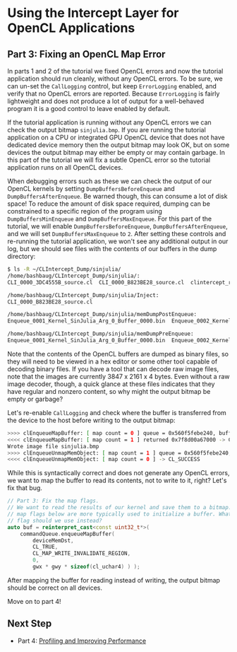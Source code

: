 # Using the Intercept Layer for OpenCL Applications

## Part 3: Fixing an OpenCL Map Error

In parts 1 and 2 of the tutorial we fixed OpenCL errors and now the tutorial application should run cleanly, without any OpenCL errors.
To be sure, we can un-set the `CallLogging` control, but keep `ErrorLogging` enabled, and verify that no OpenCL errors are reported.
Because `ErrorLogging` is fairly lightweight and does not produce a lot of output for a well-behaved program it is a good control to leave enabled by default.

If the tutorial application is running without any OpenCL errors we can check the output bitmap `sinjulia.bmp`.
If you are running the tutorial application on a CPU or integrated GPU OpenCL device that does not have dedicated device memory then the output bitmap may look OK, but on some devices the output bitmap may either be empty or may contain garbage.
In this part of the tutorial we will fix a subtle OpenCL error so the tutorial application runs on all OpenCL devices.

When debugging errors such as these we can check the output of our OpenCL kernels by setting `DumpBuffersBeforeEnqueue` and `DumpBuffersAfterEnqueue`.
Be warned though, this can consume a lot of disk space!
To reduce the amount of disk space required, dumping can be constrained to a specific region of the program using `DumpBuffersMinEnqueue` and `DumpBuffersMaxEnqueue`.
For this part of the tutorial, we will enable `DumpBuffersBeforeEnqueue`, `DumpBuffersAfterEnqueue`, and we will set `DumpBuffersMaxEnqueue` to `2`.
After setting these controls and re-running the tutorial application, we won't see any additional output in our log, but we should see files with the contents of our buffers in the dump directory:

```sh
$ ls -R ~/CLIntercept_Dump/sinjulia/
/home/bashbaug/CLIntercept_Dump/sinjulia/:
CLI_0000_3DC4555B_source.cl  CLI_0000_B823BE28_source.cl  clintercept_report.txt  Inject  memDumpPostEnqueue  memDumpPreEnqueue

/home/bashbaug/CLIntercept_Dump/sinjulia/Inject:
CLI_0000_B823BE28_source.cl

/home/bashbaug/CLIntercept_Dump/sinjulia/memDumpPostEnqueue:
Enqueue_0001_Kernel_SinJulia_Arg_0_Buffer_0000.bin  Enqueue_0002_Kernel_SinJulia_Arg_0_Buffer_0000.bin

/home/bashbaug/CLIntercept_Dump/sinjulia/memDumpPreEnqueue:
Enqueue_0001_Kernel_SinJulia_Arg_0_Buffer_0000.bin  Enqueue_0002_Kernel_SinJulia_Arg_0_Buffer_0000.bin
```

Note that the contents of the OpenCL buffers are dumped as binary files, so they will need to be viewed in a hex editor or some other tool capable of decoding binary files.
If you have a tool that can decode raw image files, note that the images are currently 3847 x 2161 x 4 bytes.
Even without a raw image decoder, though, a quick glance at these files indicates that they have regular and nonzero content, so why might the output bitmap be empty or garbage?

Let's re-enable `CallLogging` and check where the buffer is transferred from the device to the host before writing to the output bitmap:

```sh
>>>> clEnqueueMapBuffer: [ map count = 0 ] queue = 0x560f5febe240, buffer = 0x560f5fe1e7b0, blocking, map_flags = CL_MAP_WRITE_INVALIDATE_REGION (4), offset = 0, cb = 33253468
<<<< clEnqueueMapBuffer: [ map count = 1 ] returned 0x7f8d00a67000 -> CL_SUCCESS
Wrote image file sinjulia.bmp
>>>> clEnqueueUnmapMemObject: [ map count = 1 ] queue = 0x560f5febe240, memobj = 0x560f5fe1e7b0, mapped_ptr = 0x7f8d00a67000
<<<< clEnqueueUnmapMemObject: [ map count = 0 ] -> CL_SUCCESS
```

While this is syntactically correct and does not generate any OpenCL errors, we want to map the buffer to read its contents, not to write to it, right?
Let's fix that bug.

```c++
// Part 3: Fix the map flags.
// We want to read the results of our kernel and save them to a bitmap. The
// map flags below are more typically used to initialize a buffer. What map
// flag should we use instead?
auto buf = reinterpret_cast<const uint32_t*>(
    commandQueue.enqueueMapBuffer(
        deviceMemDst,
        CL_TRUE,
        CL_MAP_WRITE_INVALIDATE_REGION,
        0,
        gwx * gwy * sizeof(cl_uchar4) ) );
```

After mapping the buffer for reading instead of writing, the output bitmap should be correct on all devices.

Move on to part 4!

## Next Step

* Part 4: [Profiling and Improving Performance](part4.md)
